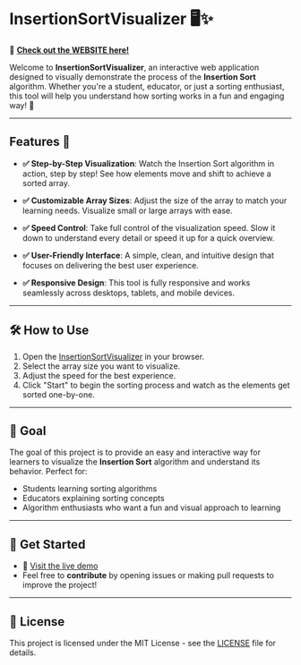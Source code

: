 # InsertionSortVisualizer 🖥️✨

🔗 **[Check out the WEBSITE here!](https://ashok0076.github.io/InsertionSortVisualizer/)**

Welcome to **InsertionSortVisualizer**, an interactive web application designed to visually demonstrate the process of the **Insertion Sort** algorithm. Whether you're a student, educator, or just a sorting enthusiast, this tool will help you understand how sorting works in a fun and engaging way! 🚀

---

## Features 🌟

- **✅ Step-by-Step Visualization**: Watch the Insertion Sort algorithm in action, step by step! See how elements move and shift to achieve a sorted array.
  
- **✅ Customizable Array Sizes**: Adjust the size of the array to match your learning needs. Visualize small or large arrays with ease.
  
- **✅ Speed Control**: Take full control of the visualization speed. Slow it down to understand every detail or speed it up for a quick overview.
  
- **✅ User-Friendly Interface**: A simple, clean, and intuitive design that focuses on delivering the best user experience.
  
- **✅ Responsive Design**: This tool is fully responsive and works seamlessly across desktops, tablets, and mobile devices.

---

## 🛠️ How to Use

1. Open the [InsertionSortVisualizer](https://ashok0076.github.io/InsertionSortVisualizer/) in your browser.
2. Select the array size you want to visualize.
3. Adjust the speed for the best experience.
4. Click "Start" to begin the sorting process and watch as the elements get sorted one-by-one.

---

## 🎯 Goal

The goal of this project is to provide an easy and interactive way for learners to visualize the **Insertion Sort** algorithm and understand its behavior. Perfect for:

- Students learning sorting algorithms
- Educators explaining sorting concepts
- Algorithm enthusiasts who want a fun and visual approach to learning

---

## 🚀 Get Started

- 🔗 [Visit the live demo](https://ashok0076.github.io/InsertionSortVisualizer/)
- Feel free to **contribute** by opening issues or making pull requests to improve the project!

---

## 📄 License

This project is licensed under the MIT License - see the [LICENSE](LICENSE) file for details.
